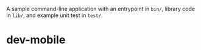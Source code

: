 A sample command-line application with an entrypoint in `bin/`, library code
in `lib/`, and example unit test in `test/`.
# dev-mobile
